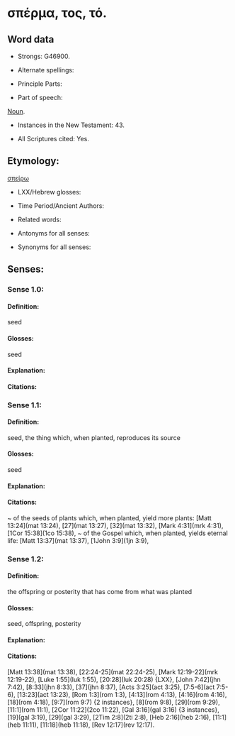 # σπέρμα, τος, τό.

<!-- Status: S2=NeedsReview -->
<!-- Lexica used for edits: BDAG LN FFM BN LSJM MM   -->

## Word data

* Strongs: G46900.

* Alternate spellings:



* Principle Parts: 


* Part of speech: 

[Noun](http://ugg.readthedocs.io/en/latest/noun.html).

* Instances in the New Testament: 43.

* All Scriptures cited: Yes.

## Etymology: 

[σπείρω]()

* LXX/Hebrew glosses: 


* Time Period/Ancient Authors: 


* Related words: 

* Antonyms for all senses:

* Synonyms for all senses: 


## Senses: 

### Sense  1.0: 

#### Definition: 

seed

#### Glosses: 

seed

#### Explanation: 


#### Citations: 


### Sense  1.1: 

#### Definition: 

seed, the thing which, when planted, reproduces its source

#### Glosses:

seed

#### Explanation:


#### Citations: 

~ of the seeds of plants which, when planted, yield more plants: [Matt 13:24](mat 13:24), [27](mat 13:27), [32](mat 13:32), [Mark 4:31](mrk 4:31), [1Cor 15:38](1co 15:38),
~ of the Gospel which, when planted, yields eternal life: [Matt 13:37](mat 13:37),  [1John 3:9](1jn 3:9),

### Sense  1.2: 

#### Definition: 

the offspring or posterity that has come from what was planted

#### Glosses: 

seed, offspring, posterity

#### Explanation: 


#### Citations: 

[Matt 13:38](mat 13:38), [22:24-25](mat 22:24-25), [Mark 12:19-22](mrk 12:19-22), [Luke 1:55](luk 1:55), [20:28](luk 20:28) {LXX}, [John 7:42](jhn 7:42), [8:33](jhn 8:33), [37](jhn 8:37), [Acts 3:25](act 3:25), [7:5-6](act 7:5-6), [13:23](act 13:23), [Rom 1:3](rom 1:3), [4:13](rom 4:13), [4:16](rom 4:16), [18](rom 4:18), [9:7](rom 9:7) {2 instances}, [8](rom 9:8), [29](rom 9:29), [11:1](rom 11:1), [2Cor 11:22](2co 11:22), [Gal 3:16](gal 3:16) {3 instances}, [19](gal 3:19), [29](gal 3:29), [2Tim 2:8](2ti 2:8), [Heb 2:16](heb 2:16), [11:1](heb 11:11),  [11:18](heb 11:18), [Rev 12:17](rev 12:17).



